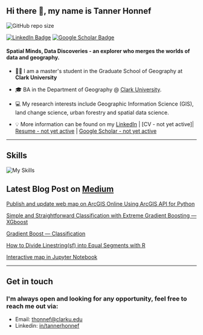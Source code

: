 ## **Hi there 👋, my name is Tanner Honnef**

<img alt="GitHub repo size" src="https://img.shields.io/github/repo-size/tannerhonnef/tannerhonnef">


[![LinkedIn Badge](https://img.shields.io/badge/My-LinkedIn-blue)](https://www.linkedin.com/in/tanner-honnef-425683186/)
[![Google Scholar Badge](https://img.shields.io/badge/Google-Scholar-lightgrey)](https://scholar.google.com/citations?user=xVDuszoAAAAJ&hl=en)

#### **Spatial Minds, Data Discoveries - an explorer who merges the worlds of data and geography.** 
+ 👩‍🏫 I am a master's student in the Graduate School of Geography at **Clark University**
  
+ 🎓 BA in the Department of Geography @ [Clark University](https://www.clarku.edu/departments/geography/). 

+ 💻 My research interests include Geographic Information Science (GIS), land change science, urban forestry and spatial data science.

+ 💡 More information can be found on my [LinkedIn](https://www.linkedin.com/in/tanner-honnef-425683186/) | [CV - not yet active]| [Resume - not yet active]() | [Google Scholar - not yet active]()

---

## **Skills**
![My Skills](https://skillicons.dev/icons?i=js,py,r,html,css)

## Latest Blog Post on [Medium](https://ywu120766.medium.com/)

[Publish and update web map on ArcGIS Online Using ArcGIS API for Python](https://ywu120766.medium.com/publish-a-web-map-on-arcgis-online-using-arcgis-api-for-python-a7b3dc639ed7)

[Simple and Straightforward Classification with Extreme Gradient Boosting — XGboost](https://ywu120766.medium.com/simple-and-straightforward-classification-with-extreme-gradient-boosting-xgboost-e88257dbe9a7)

[Gradient Boost — Classification](https://ywu120766.medium.com/gradient-boost-classification-bc1faf0a3dbe)

[How to Divide Linestring(sf) into Equal Segments with R](https://ywu120766.medium.com/how-to-divide-linestring-sf-into-equal-segments-with-r-935a9ebaec7a)

[Interactive map in Jupyter Notebook](https://ywu120766.medium.com/ipyleaflet-ipywidgets-interactive-map-in-jupyter-notebook-a6ba76586cb5)

---

## Get in touch
### **I'm always open and looking for any opportunity, feel free to reach me out via:<br />**
- Email: [thonnef@clarku.edu](mailto:thonnef@clarku.edu)<br />
- Linkedin: [in/tannerhonnef](https://www.linkedin.com/in/tanner-honnef-425683186/)

